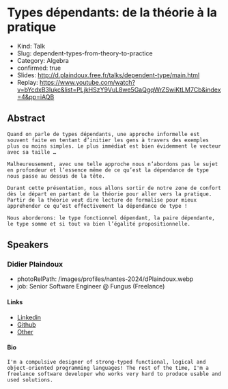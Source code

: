 # Types dépendants: de la théorie à la pratique

- Kind: Talk
- Slug: dependent-types-from-theory-to-practice
- Category: Algebra
- confirmed: true
- Slides: http://d.plaindoux.free.fr/talks/dependent-type/main.html
- Replay: https://www.youtube.com/watch?v=bYcdxB3Iukc&list=PLjkHSzY9VuL8we5GaQgqWrZSwiKtLM7Cb&index=4&pp=iAQB

## Abstract

```
Quand on parle de types dépendants, une approche informelle est souvent faite en tentant d’initier les gens à travers des exemples plus ou moins simples. Le plus immédiat est bien évidemment le vecteur avec sa taille …

Malheureusement, avec une telle approche nous n’abordons pas le sujet en profondeur et l’essence même de ce qu’est la dépendance de type nous passe au dessus de la tête.

Durant cette présentation, nous allons sortir de notre zone de confort dès le départ en partant de la théorie pour aller vers la pratique. Partir de la théorie veut dire lecture de formalise pour mieux apprehender ce qu’est effectivement la dépendance de type !

Nous aborderons: le type fonctionnel dépendant, la paire dépendante, le type somme et si tout va bien l’égalité propositionnelle.
```

## Speakers

### Didier Plaindoux

- photoRelPath: /images/profiles/nantes-2024/dPlaindoux.webp
- job: Senior Software Engineer @ Fungus (Freelance)

#### Links

- [Linkedin](https://www.linkedin.com/in/didier-plaindoux-912b3517)
- [Github](https://github.com/d-plaindoux)
- [Other](http://d.plaindoux.free.fr)

#### Bio

```
I'm a compulsive designer of strong-typed functional, logical and object-oriented programming languages! The rest of the time, I'm a freelance software developer who works very hard to produce usable and used solutions.
```
